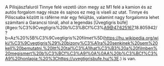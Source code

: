 A Pilisjászfaluról Tinnye felé vezető úton megy az M1 felé a kamion és az autós forgalom nagy része és sajnos ez meg is viseli az utat. Tinnye és Piliscsaba között is ráférne már egy felújítás, valamint nagy forgalomra lehet számítani a Garancsi tónál, ahol a legendás [Üvegtigris büfé](#geo:%C3%9Cvegtigris%20b%C3%BCf%C3%A9@47.625167,18.805942/?b=Az%20%5B%C3%9Cvegtigris%20filmet%5D(https://hu.wikipedia.org/wiki/%C3%9Cvegtigris%29%20bizony%C3%A1ra%20senkinek%20sem%20kell%20bemutatni.%20Itt%20tal%C3%A1lhat%C3%B3%20a%20filmben%20megismert%20b%C3%BCf%C3%A9!%0A%0AA%20b%C3%BCf%C3%A9%20honlapja:%20%3Chttps://uvegtigrisbufe.hu/%3E.) is van.
